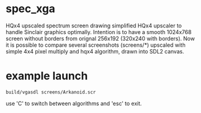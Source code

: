 # spec_xga
HQx4 upscaled spectrum screen drawing
simplified HQx4 upscaler to handle Sinclair graphics optimally. Intention is to have a smooth 1024x768 screen without borders from orignal 256x192
(320x240 with borders).
Now it is possible to compare several screenshots (screens/*) upscaled with simple 4x4 pixel multiply and hqx4 algorithm, drawn into SDL2 canvas.
# example launch
```
build/vgasdl screens/Arkanoid.scr
```
use 'C' to switch between algorithms and 'esc' to exit.
